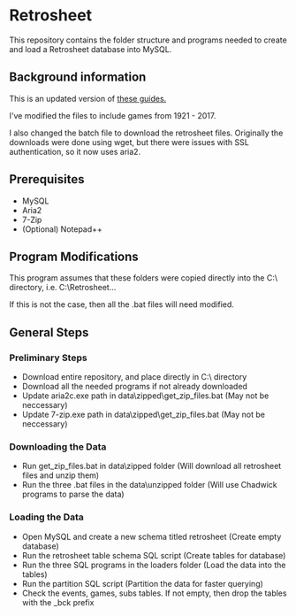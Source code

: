 # Retrosheet

This repository contains the folder structure and programs needed to create and load a Retrosheet database into MySQL.

## Background information

This is an updated version of [these guides.](https://www.fangraphs.com/techgraphs/building-a-retrosheet-database-for-the-2016-season-part-1/)

I've modified the files to include games from 1921 - 2017.

I also changed the batch file to download the retrosheet files. Originally the downloads were done using wget, but there were issues with SSL authentication, so it now uses aria2.

## Prerequisites

* MySQL
* Aria2
* 7-Zip
* (Optional) Notepad++

## Program Modifications

This program assumes that these folders were copied directly into the C:\ directory, i.e. C:\Retrosheet\...

If this is not the case, then all the .bat files will need modified.

## General Steps

### Preliminary Steps
* Download entire repository, and place directly in C:\ directory
* Download all the needed programs if not already downloaded
* Update aria2c.exe path in data\zipped\get_zip_files.bat (May not be neccessary)
* Update 7-zip.exe path in data\zipped\get_zip_files.bat (May not be neccessary)

### Downloading the Data
* Run get_zip_files.bat in data\zipped folder (Will download all retrosheet files and unzip them)
* Run the three .bat files in the data\unzipped folder (Will use Chadwick programs to parse the data)

### Loading the Data
* Open MySQL and create a new schema titled retrosheet (Create empty database)
* Run the retrosheet table schema SQL script (Create tables for database)
* Run the three SQL programs in the loaders folder (Load the data into the tables)
* Run the partition SQL script (Partition the data for faster querying)
* Check the events, games, subs tables. If not empty, then drop the tables with the _bck prefix




